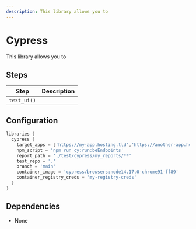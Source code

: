 ```yaml
---
description: This library allows you to 
---
```


# Cypress

This library allows you to

## Steps

| Step | Description |
| ----------- | ----------- |
| `test_ui()` |             |

## Configuration

``` groovy title='pipeline_config.groovy'
libraries {
  cypress {
    target_apps = ['https://my-app.hosting.tld','https://another-app.hosting.tld']
    npm_script = 'npm run cy:run:beEndpoints'
    report_path = './test/cypress/my_reports/**'
    test_repo = '.'
    branch = 'main'
    container_image = 'cypress/browsers:node14.17.0-chrome91-ff89'
    container_registry_creds = 'my-registry-creds'
  }
}
```

## Dependencies

* None
